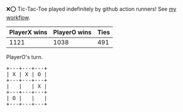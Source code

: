 :x::o: Tic-Tac-Toe played indefinitely by github action runners! See [my workflow](.github/workflows/play.yaml).

|PlayerX wins|PlayerO wins|Ties|
|-|-|-|
|1121|1038|491|

PlayerO's turn.

<pre>
+---+---+---+
| X | X | O |
+---+---+---+
|   |   | X |
+---+---+---+
| O |   |   |
+---+---+---+
</pre>